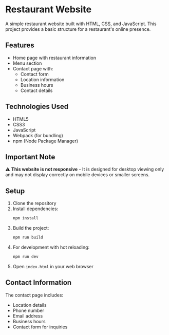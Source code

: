 # Restaurant Website

A simple restaurant website built with HTML, CSS, and JavaScript. This project provides a basic structure for a restaurant's online presence.

## Features

- Home page with restaurant information
- Menu section
- Contact page with:
  - Contact form
  - Location information
  - Business hours
  - Contact details

## Technologies Used

- HTML5
- CSS3
- JavaScript
- Webpack (for bundling)
- npm (Node Package Manager)

## Important Note

⚠️ **This website is not responsive** - It is designed for desktop viewing only and may not display correctly on mobile devices or smaller screens.

## Setup

1. Clone the repository
2. Install dependencies:
   ```bash
   npm install
   ```
3. Build the project:
   ```bash
   npm run build
   ```
4. For development with hot reloading:
   ```bash
   npm run dev
   ```
5. Open `index.html` in your web browser

## Contact Information

The contact page includes:
- Location details
- Phone number
- Email address
- Business hours
- Contact form for inquiries
